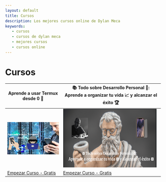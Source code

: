 ```yaml
---
layout: default
title: Cursos
description: Los mejores cursos online de Dylan Meca
keywords:
   - cursos
   - cursos de dylan meca
   - mejores cursos
   - cursos online
---
```


# Cursos

| Aprende a usar Termux desde 0 📱 | 📚 Todo sobre Desarrollo Personal 🧠: Aprende a organizar tu vida 📈 y alcanzar el éxito 🏆
|-------------|-------------|
| ![termux](/assets/img/termux-curso.png) | <img src="/assets/img/desarrollo-personal.png" width="302px" height="189px"> | 
| [Empezar Curso - Gratis](https://youtube.com/playlist?list=PL_OMKi6HeEJ64IsD72mEl9ATMtGkC1e-f) | [Empezar Curso - Gratis](https://youtube.com/playlist?list=PL_OMKi6HeEJ5f6rrYDv9wI455yu1aKmxv) |
